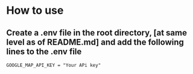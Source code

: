 # How to use

## Create a .env file in the root directory, [at same level as of README.md] and add the following lines to the .env file

    GOOGLE_MAP_API_KEY = "Your APi key"
